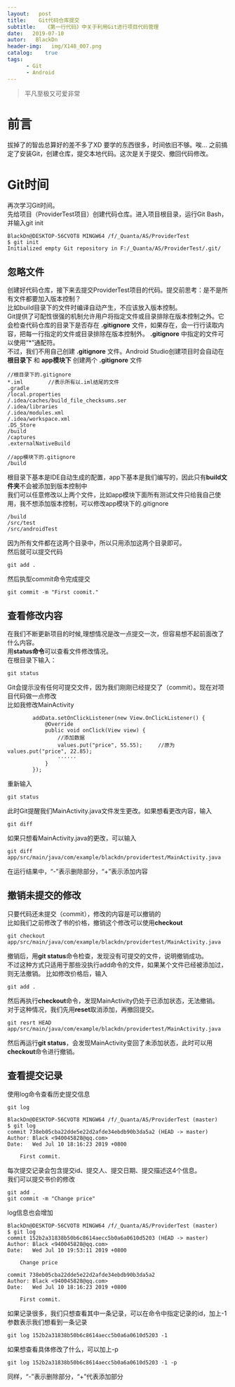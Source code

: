 ```yaml
---
layout:   post
title:    Git代码仓库提交
subtitle:   《第一行代码》中关于利用Git进行项目代码管理
date:   2019-07-10
autor:   BlackDn
header-img:   img/X148_007.png
catalog:    true
tags:
      - Git
      - Android
---
```


>平凡至极又可爱非常

# 前言
拔掉了的智齿总算好的差不多了XD
要学的东西很多，时间依旧不够。唉...
之前搞定了安装Git，创建仓库，提交本地代码。这次是关于提交、撤回代码修改。
# Git时间
再次学习Git时间。  
先给项目（ProviderTest项目）创建代码仓库。进入项目根目录，运行Git Bash，并输入git init  
```
BlackDn@DESKTOP-56CVOT8 MINGW64 /f/_Quanta/AS/ProviderTest
$ git init
Initialized empty Git repository in F:/_Quanta/AS/ProviderTest/.git/
```
## 忽略文件
创建好代码仓库，接下来去提交ProviderTest项目的代码。提交前思考：是不是所有文件都要加入版本控制？  
比如build目录下的文件时编译自动产生，不应该放入版本控制。  
Git提供了可配性很强的机制允许用户将指定文件或目录排除在版本控制之外。它会检查代码仓库的目录下是否存在 **.gitignore** 文件，如果存在，会一行行读取内容，把每一行指定的文件或目录排除在版本控制外。 **.gitignore** 中指定的文件可以使用“*”通配符。  
不过，我们不用自己创建 **.gitignore** 文件。Android Studio创建项目时会自动在 **根目录下** 和 **app模块下** 创建两个 **.gitignore** 文件  

```
//根目录下的.gitignore
*.iml        //表示所有以.iml结尾的文件
.gradle
/local.properties
/.idea/caches/build_file_checksums.ser
/.idea/libraries
/.idea/modules.xml
/.idea/workspace.xml
.DS_Store
/build
/captures
.externalNativeBuild

//app模块下的.gitignore
/build
```
根目录下基本是IDE自动生成的配置，app下基本是我们编写的，因此只有**build文件夹**不会被添加到版本控制中  
我们可以任意修改以上两个文件，比如app模块下面所有测试文件只给我自己使用，我不想添加版本控制，可以修改app模块下的.gitignore  

```
/build
/src/test
/src/androidTest
```
因为所有文件都在这两个目录中，所以只用添加这两个目录即可。  
然后就可以提交代码  
```
git add .
```
然后执型commit命令完成提交
```
git commit -m "First coomit."
```
## 查看修改内容
在我们不断更新项目的时候,理想情况是改一点提交一次，但容易想不起前面改了什么内容。  
用**status命令**可以查看文件修改情况。  
在根目录下输入：
```
git status
```
Git会提示没有任何可提交文件，因为我们刚刚已经提交了（commit）。现在对项目代码做一点修改  
比如我修改MainActivity  
```
        addData.setOnClickListener(new View.OnClickListener() {
            @Override
            public void onClick(View view) {
                //添加数据
                values.put("price", 55.55);     //原为values.put("price", 22.85);
                ······
            }
        });
```
重新输入
```
git status
```
此时Git提醒我们MainActivity.java文件发生更改。如果想看更改内容，输入  
```
git diff
```
如果只想看MainActivity.java的更改，可以输入
```
git diff app/src/main/java/com/example/blackdn/providertest/MainActivity.java
```
在运行结果中，“-”表示删除部分，“+”表示添加内容
## 撤销未提交的修改
只要代码还未提交（commit），修改的内容是可以撤销的  
比如我们之前修改了书的价格，撤销这个修改可以使用**checkout**  
```
git checkout app/src/main/java/com/example/blackdn/providertest/MainActivity.java
```
撤销后，用**git status**命令检查，发现没有可提交的文件，说明撤销成功。  
不过这种方式只适用于那些没执行add命令的文件，如果某个文件已经被添加过，则无法撤销。
比如修改价格后，输入  
```
git add .
```
然后再执行**checkout**命令，发现MainActivity仍处于已添加状态，无法撤销。  
对于这种情况，我们先用**reset**取消添加，再撤回提交。
```
git resrt HEAD app/src/main/java/com/example/blackdn/providertest/MainActivity.java
```
然后再运行**git status**，会发现MainActivity变回了未添加状态，此时可以用**checkout**命令进行撤销。
## 查看提交记录
使用log命令查看历史提交信息

```
git log

BlackDn@DESKTOP-56CVOT8 MINGW64 /f/_Quanta/AS/ProviderTest (master)
$ git log
commit 738eb05cba22dde5e22d2afde34ebdb90b3da5a2 (HEAD -> master)
Author: Black <940045828@qq.com>
Date:   Wed Jul 10 18:16:23 2019 +0800

    First commit.

```
每次提交记录会包含提交id、提交人、提交日期、提交描述这4个信息。  
我们可以提交书价的修改

```
git add .
git commit -m "Change price"
```
log信息也会增加

```
BlackDn@DESKTOP-56CVOT8 MINGW64 /f/_Quanta/AS/ProviderTest (master)
$ git log
commit 152b2a31838b50b6c8614aecc5b0a6a0610d5203 (HEAD -> master)
Author: Black <940045828@qq.com>
Date:   Wed Jul 10 19:53:11 2019 +0800

    Change price

commit 738eb05cba22dde5e22d2afde34ebdb90b3da5a2
Author: Black <940045828@qq.com>
Date:   Wed Jul 10 18:16:23 2019 +0800

    First commit.
```
如果记录很多，我们只想查看其中一条记录，可以在命令中指定记录的id，加上-1参数表示我们想看到一条记录
```
git log 152b2a31838b50b6c8614aecc5b0a6a0610d5203 -1
```
如果想查看具体修改了什么，可以加上-p
```
git log 152b2a31838b50b6c8614aecc5b0a6a0610d5203 -1 -p
```
同样，“-”表示删除部分，“+”代表添加部分  
